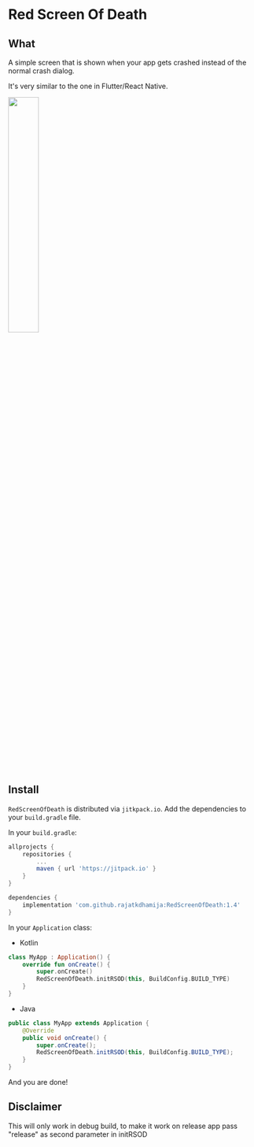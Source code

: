 # Red Screen Of Death

## What

A simple screen that is shown when your app gets crashed instead of the normal crash dialog.

It's very similar to the one in Flutter/React Native.



<img src="https://github.com/rajatkdhamija/RedScreenOfDeath/blob/main/error.gif" width="35%">


## Install

`RedScreenOfDeath` is distributed via `jitkpack.io`.
Add the dependencies to your `build.gradle` file.

In your  `build.gradle`:

```groovy
allprojects {
    repositories {
        ...
        maven { url 'https://jitpack.io' }
    }
}

dependencies {
    implementation 'com.github.rajatkdhamija:RedScreenOfDeath:1.4'
}
```

In your  `Application`  class:

- Kotlin
```kotlin
class MyApp : Application() {
    override fun onCreate() {
        super.onCreate()
        RedScreenOfDeath.initRSOD(this, BuildConfig.BUILD_TYPE)
    }
}
```

- Java
```java
public class MyApp extends Application {
    @Override
    public void onCreate() {
        super.onCreate();
        RedScreenOfDeath.initRSOD(this, BuildConfig.BUILD_TYPE);
    }
}
```

And you are done!

## Disclaimer
This will only work in debug build, to make it work on release app pass "release" as second parameter in initRSOD